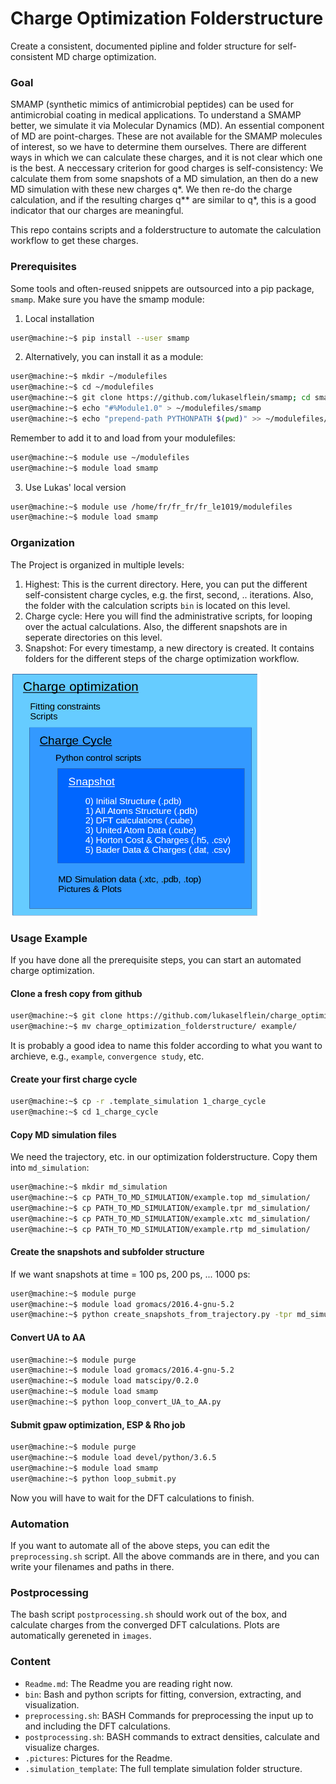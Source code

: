 # Charge Optimization Folderstructure
Create a consistent, documented pipline and folder structure for self-consistent MD charge optimization.

### Goal
SMAMP (synthetic mimics of antimicrobial peptides) can be used for antimicrobial coating in medical applications.
To understand a SMAMP better, we simulate it via Molecular Dynamics (MD).
An essential component of MD are point-charges.
These are not available for the SMAMP molecules of interest, so we have to determine them ourselves.
There are different ways in which we can calculate these charges, and it is not clear which one is the best.
A neccessary criterion for good charges is self-consistency: 
We calculate them from some snapshots of a MD simulation, an then do a new MD simulation with these new charges q*. 
We then re-do the charge calculation, and if the resulting charges q** are similar to q*, this is a good indicator that our charges are meaningful.

This repo contains scripts and a folderstructure to automate the calculation workflow to get these charges.

### Prerequisites
Some tools and often-reused snippets are outsourced into a pip package, `smamp`.
Make sure you have the smamp module:
1. Local installation
```bash
user@machine:~$ pip install --user smamp
```

2. Alternatively, you can install it as a module:
```bash
user@machine:~$ mkdir ~/modulefiles
user@machine:~$ cd ~/modulefiles
user@machine:~$ git clone https://github.com/lukaselflein/smamp; cd smamp
user@machine:~$ echo "#%Module1.0" > ~/modulefiles/smamp
user@machine:~$ echo "prepend-path PYTHONPATH $(pwd)" >> ~/modulefiles/smamp
```

Remember to add it to and load from your modulefiles:
```bash
user@machine:~$ module use ~/modulefiles
user@machine:~$ module load smamp
```
3. Use Lukas' local version
```bash
user@machine:~$ module use /home/fr/fr_fr/fr_le1019/modulefiles
user@machine:~$ module load smamp
```

### Organization
The Project is organized in multiple levels:
1. Highest: This is the current directory. Here, you can put the different self-consistent charge cycles, e.g. the first, second, .. iterations. Also, the folder with the calculation scripts `bin` is located on this level.
2. Charge cycle: Here you will find the administrative scripts, for looping over the actual calculations. Also, the different snapshots are in seperate directories on this level.
3. Snapshot: For every timestamp, a new directory is created. It contains folders for the different steps of the charge optimization workflow.
<img src="./.pictures/folder_hierarchy.png" width="400px">


### Usage Example
If you have done all the prerequisite steps, you can start an automated charge optimization.
#### Clone a fresh copy from github
```bash
user@machine:~$ git clone https://github.com/lukaselflein/charge_optimization_folderstructure
user@machine:~$ mv charge_optimization_folderstructure/ example/
```
It is probably a good idea to name this folder according to what you want to archieve, e.g., `example`, `convergence study`, etc.

#### Create your first charge cycle
```bash
user@machine:~$ cp -r .template_simulation 1_charge_cycle 
user@machine:~$ cd 1_charge_cycle
```
#### Copy MD simulation files
We need the trajectory, etc. in our optimization folderstructure. Copy them into `md_simulation`:
```bash
user@machine:~$ mkdir md_simulation
user@machine:~$ cp PATH_TO_MD_SIMULATION/example.top md_simulation/
user@machine:~$ cp PATH_TO_MD_SIMULATION/example.tpr md_simulation/
user@machine:~$ cp PATH_TO_MD_SIMULATION/example.xtc md_simulation/
user@machine:~$ cp PATH_TO_MD_SIMULATION/example.rtp md_simulation/
```

#### Create the snapshots and subfolder structure
If we want snapshots at time = 100 ps, 200 ps, ... 1000 ps:
```bash
user@machine:~$ module purge
user@machine:~$ module load gromacs/2016.4-gnu-5.2
user@machine:~$ python create_snapshots_from_trajectory.py -tpr md_simulation/example.tpr -top md_simulation/example.top -xtc md_simulation/example.xtc -s 100 -d 100 -e 1000
```

#### Convert UA to AA
```bash
user@machine:~$ module purge
user@machine:~$ module load gromacs/2016.4-gnu-5.2
user@machine:~$ module load matscipy/0.2.0
user@machine:~$ module load smamp
user@machine:~$ python loop_convert_UA_to_AA.py
```

#### Submit gpaw optimization, ESP & Rho job
```bash
user@machine:~$ module purge
user@machine:~$ module load devel/python/3.6.5
user@machine:~$ module load smamp
user@machine:~$ python loop_submit.py
```
Now you will have to wait for the DFT calculations to finish.

### Automation
If you want to automate all of the above steps, you can edit the `preprocessing.sh` script. All the above commands are in there, and you can write your filenames and paths in there.

### Postprocessing
The bash script `postprocessing.sh` should work out of the box, and calculate charges from the converged DFT calculations.
Plots are automatically gereneted in `images`.

### Content
* `Readme.md`: The Readme you are reading right now.
* `bin`: Bash and python scripts for fitting, conversion, extracting, and visualization.
* `preprocessing.sh`: BASH Commands for preprocessing the input up to and including the DFT calculations.
* `postprocessing.sh`: BASH commands to extract densities, calculate and visualize charges.
* `.pictures`: Pictures for the Readme.
* `.simulation_template`: The full template simulation folder structure.
